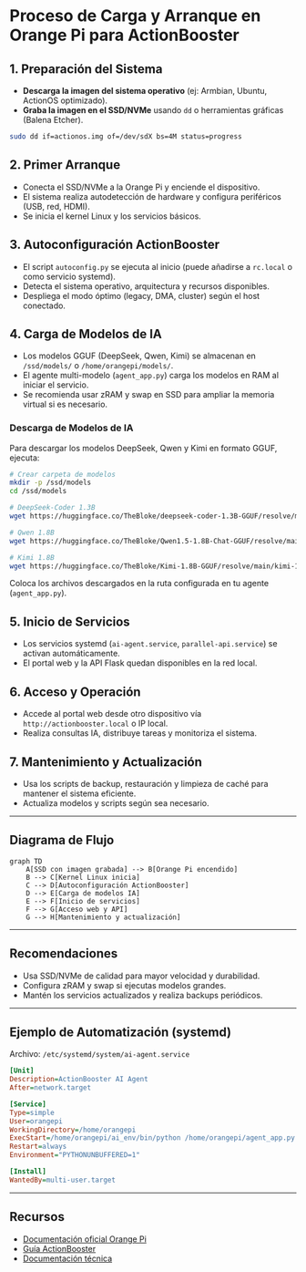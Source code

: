 # Proceso de Carga y Arranque en Orange Pi para ActionBooster

## 1. Preparación del Sistema
- **Descarga la imagen del sistema operativo** (ej: Armbian, Ubuntu, ActionOS optimizado).
- **Graba la imagen en el SSD/NVMe** usando `dd` o herramientas gráficas (Balena Etcher).

```bash
sudo dd if=actionos.img of=/dev/sdX bs=4M status=progress
```

## 2. Primer Arranque
- Conecta el SSD/NVMe a la Orange Pi y enciende el dispositivo.
- El sistema realiza autodetección de hardware y configura periféricos (USB, red, HDMI).
- Se inicia el kernel Linux y los servicios básicos.

## 3. Autoconfiguración ActionBooster
- El script `autoconfig.py` se ejecuta al inicio (puede añadirse a `rc.local` o como servicio systemd).
- Detecta el sistema operativo, arquitectura y recursos disponibles.
- Despliega el modo óptimo (legacy, DMA, cluster) según el host conectado.

## 4. Carga de Modelos de IA
- Los modelos GGUF (DeepSeek, Qwen, Kimi) se almacenan en `/ssd/models/` o `/home/orangepi/models/`.
- El agente multi-modelo (`agent_app.py`) carga los modelos en RAM al iniciar el servicio.
- Se recomienda usar zRAM y swap en SSD para ampliar la memoria virtual si es necesario.

### Descarga de Modelos de IA
Para descargar los modelos DeepSeek, Qwen y Kimi en formato GGUF, ejecuta:

```bash
# Crear carpeta de modelos
mkdir -p /ssd/models
cd /ssd/models

# DeepSeek-Coder 1.3B
wget https://huggingface.co/TheBloke/deepseek-coder-1.3B-GGUF/resolve/main/deepseek-coder-1.3b.Q4_K_M.gguf

# Qwen 1.8B
wget https://huggingface.co/TheBloke/Qwen1.5-1.8B-Chat-GGUF/resolve/main/qwen1.5-1.8b-chat-q4_k_m.gguf

# Kimi 1.8B
wget https://huggingface.co/TheBloke/Kimi-1.8B-GGUF/resolve/main/kimi-1.8b.Q4_K_M.gguf
```

Coloca los archivos descargados en la ruta configurada en tu agente (`agent_app.py`).

## 5. Inicio de Servicios
- Los servicios systemd (`ai-agent.service`, `parallel-api.service`) se activan automáticamente.
- El portal web y la API Flask quedan disponibles en la red local.

## 6. Acceso y Operación
- Accede al portal web desde otro dispositivo vía `http://actionbooster.local` o IP local.
- Realiza consultas IA, distribuye tareas y monitoriza el sistema.

## 7. Mantenimiento y Actualización
- Usa los scripts de backup, restauración y limpieza de caché para mantener el sistema eficiente.
- Actualiza modelos y scripts según sea necesario.

---

## Diagrama de Flujo
```mermaid
graph TD
    A[SSD con imagen grabada] --> B[Orange Pi encendido]
    B --> C[Kernel Linux inicia]
    C --> D[Autoconfiguración ActionBooster]
    D --> E[Carga de modelos IA]
    E --> F[Inicio de servicios]
    F --> G[Acceso web y API]
    G --> H[Mantenimiento y actualización]
```

---

## Recomendaciones
- Usa SSD/NVMe de calidad para mayor velocidad y durabilidad.
- Configura zRAM y swap si ejecutas modelos grandes.
- Mantén los servicios actualizados y realiza backups periódicos.

---

## Ejemplo de Automatización (systemd)
Archivo: `/etc/systemd/system/ai-agent.service`
```ini
[Unit]
Description=ActionBooster AI Agent
After=network.target

[Service]
Type=simple
User=orangepi
WorkingDirectory=/home/orangepi
ExecStart=/home/orangepi/ai_env/bin/python /home/orangepi/agent_app.py
Restart=always
Environment="PYTHONUNBUFFERED=1"

[Install]
WantedBy=multi-user.target
```

---

## Recursos
- [Documentación oficial Orange Pi](http://www.orangepi.org/downloadresources/)
- [Guía ActionBooster](./HARDWARE_GUIDE.md)
- [Documentación técnica](./TECHNICAL_DOCUMENTATION.md)
